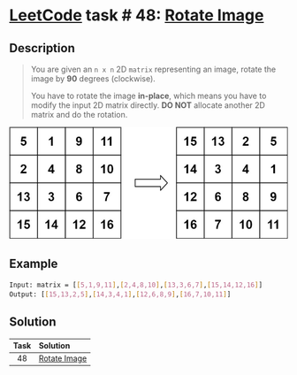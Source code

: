 # [LeetCode][leetcode] task # 48: [Rotate Image][task]

Description
-----------

> You are given an `n x n` 2D `matrix` representing an image,
> rotate the image by **90** degrees (clockwise).
> 
> You have to rotate the image **in-place**,
> which means you have to modify the input 2D matrix directly.
> **DO NOT** allocate another 2D matrix and do the rotation.

![matrix.png](image/matrix.png)

Example
-------

```sh
Input: matrix = [[5,1,9,11],[2,4,8,10],[13,3,6,7],[15,14,12,16]]
Output: [[15,13,2,5],[14,3,4,1],[12,6,8,9],[16,7,10,11]]
```

Solution
--------

| Task | Solution                 |
|:----:|:-------------------------|
|  48  | [Rotate Image][solution] |


[leetcode]: <http://leetcode.com/>
[task]: <https://leetcode.com/problems/rotate-image/>
[solution]: <https://github.com/wellaxis/witalis-jkit/blob/main/module/tasks/src/main/java/com/witalis/jkit/tasks/core/task/leetcode/p48/option/Practice.java>
